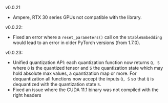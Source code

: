 v0.0.21
- Ampere, RTX 30 series GPUs not compatible with the library.

v0.0.22:

- Fixed an error where a `reset_parameters()` call on the `StableEmbedding` would lead to an error in older PyTorch versions (from 1.7.0).

v0.0.23:

- Unified quantization API: each quantization function now returns `Q, S` where `Q` is the quantized tensor and `S` the quantization state which may hold absolute max values, a quantization map or more. For dequantization all functions now accept the inputs `Q, S` so that `Q` is dequantized with the quantization state `S`.
- Fixed an issue where the CUDA 11.1 binary was not compiled with the right headers
